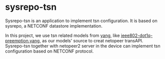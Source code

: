 # sysrepo-tsn
Sysrepo-tsn is an application to implement tsn configuration. It is based on sysrepo, a NETCONF datastore implementation.

In this project, we use tsn related models from [yang](https://github.com/YangModels/yang),
like [ieee802-dot1q-preemption.yang](https://github.com/YangModels/yang/tree/master/standard/ieee/draft/802.1/Qcw),
as our models' source to creat netopeer transAPI.
Sysrepo-tsn together with netopeer2 server in the device can implement tsn configuration based on NETCONF protocol.
